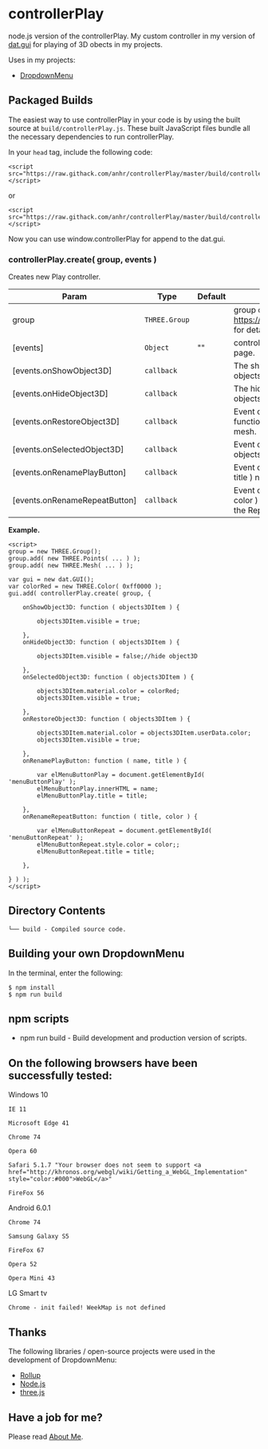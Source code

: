 # controllerPlay
node.js version of the controllerPlay.
My custom controller in my version of [dat.gui](https://github.com/anhr/dat.gui) for playing of 3D obects in my projects.

Uses in my projects:
 * [DropdownMenu](https://github.com/anhr/DropdownMenu)

## Packaged Builds
The easiest way to use controllerPlay in your code is by using the built source at `build/controllerPlay.js`. These built JavaScript files bundle all the necessary dependencies to run controllerPlay.

In your `head` tag, include the following code:
```
<script src="https://raw.githack.com/anhr/controllerPlay/master/build/controllerPlay.js"></script>
```
or
```
<script src="https://raw.githack.com/anhr/controllerPlay/master/build/controllerPlay.min.js"></script>
```

Now you can use window.controllerPlay for append to the dat.gui.

### controllerPlay.create( group, events )

Creates new Play controller.

| Param | Type | Default | Description |
| --- | --- | --- | --- |
| group | <code>THREE.Group</code> |  | group of 3D objects for playing. See https://threejs.org/docs/index.html#api/en/objects/Group for details. |
| [events] | <code>Object</code> | "" | controller events. Default no events is sent to your web page. |
| [events.onShowObject3D] | <code>callback</code> |  | The show 3D object event. callback function ( objects3DItem ). objects3DItem is selected mesh. |
| [events.onHideObject3D] | <code>callback</code> |  | The hide 3D object event. callback function ( objects3DItem ). objects3DItem is selected mesh. |
| [events.onRestoreObject3D] | <code>callback</code> |  | Event of restore of 3D object to original state. callback function ( objects3DItem ). objects3DItem is selected mesh. |
| [events.onSelectedObject3D] | <code>callback</code> |  | Event of selecting of 3D object. callback function ( objects3DItem ). objects3DItem is selected mesh. |
| [events.onRenamePlayButton] | <code>callback</code> |  | Event of renaming of the Play button. function ( name, title ) name: name of the Play button, title: title |
| [events.onRenameRepeatButton] | <code>callback</code> |  | Event of renaming of the Repeat button. function ( title, color ) title: title of the Repeat button, color: style.color of the Repeat button. |

**Example.**  
```
<script>
group = new THREE.Group();
group.add( new THREE.Points( ... ) );
group.add( new THREE.Mesh( ... ) );

var gui = new dat.GUI();
var colorRed = new THREE.Color( 0xff0000 );
gui.add( controllerPlay.create( group, {

	onShowObject3D: function ( objects3DItem ) {

		objects3DItem.visible = true;

	},
	onHideObject3D: function ( objects3DItem ) {

		objects3DItem.visible = false;//hide object3D

	},
	onSelectedObject3D: function ( objects3DItem ) {

		objects3DItem.material.color = colorRed;
		objects3DItem.visible = true;

	},
	onRestoreObject3D: function ( objects3DItem ) {

		objects3DItem.material.color = objects3DItem.userData.color;
		objects3DItem.visible = true;

	},
	onRenamePlayButton: function ( name, title ) {

		var elMenuButtonPlay = document.getElementById( 'menuButtonPlay' );
		elMenuButtonPlay.innerHTML = name;
		elMenuButtonPlay.title = title;

	},
	onRenameRepeatButton: function ( title, color ) {

		var elMenuButtonRepeat = document.getElementById( 'menuButtonRepeat' );
		elMenuButtonRepeat.style.color = color;;
		elMenuButtonRepeat.title = title;

	},

} ) );
</script>
```

## Directory Contents

```
└── build - Compiled source code.
```

## Building your own DropdownMenu

In the terminal, enter the following:

```
$ npm install
$ npm run build
```

## npm scripts

- npm run build - Build development and production version of scripts.


## On the following browsers have been successfully tested:

Windows 10

	IE 11

	Microsoft Edge 41

	Chrome 74

	Opera 60

	Safari 5.1.7 "Your browser does not seem to support <a href="http://khronos.org/webgl/wiki/Getting_a_WebGL_Implementation" style="color:#000">WebGL</a>"

	FireFox 56

Android 6.0.1

	Chrome 74 

	Samsung Galaxy S5

	FireFox 67

	Opera 52

	Opera Mini 43

LG Smart tv

	Chrome - init failed! WeekMap is not defined


## Thanks
The following libraries / open-source projects were used in the development of DropdownMenu:
 * [Rollup](https://rollupjs.org)
 * [Node.js](http://nodejs.org/)
 * [three.js](https://threejs.org/)

 ## Have a job for me?
Please read [About Me](https://anhr.github.io/AboutMe/).
